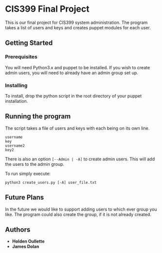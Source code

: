 # CIS399 Final Project

This is our final project for CIS399 system administration.  The program takes a list of users and keys and creates puppet modules for each user.

## Getting Started


### Prerequisites

You will need Python3.x and puppet to be installed.  If you wish to create admin users, you will need to already have an admin group set up.

### Installing

To install, drop the python script in the root directory of your puppet installation.  

## Running the program

The script takes a file of users and keys with each being on its own line.

```
username
key
username2
key2
```
There is also an option ```[--Admin | -A]``` to create admin users.  This will add the users to the admin group.

To run simply execute:
```
python3 create_users.py [-A] user_file.txt
```

## Future Plans

In the future we would like to support adding users to which ever group you like.  The program could also create the group, if it is not already created.

## Authors

* **Holden Oullette**
* **James Dolan** 




